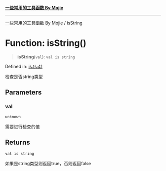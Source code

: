 [**一些常用的工具函数 By Mojie**](../README.md)

***

[一些常用的工具函数 By Mojie](../globals.md) / isString

# Function: isString()

> **isString**(`val`): `val is string`

Defined in: [is.ts:41](https://github.com/mojiefong/utils/blob/835f9f080ca618c45c936acaa9a99d1df0257c97/src/is.ts#L41)

检查是否string类型

## Parameters

### val

`unknown`

需要进行检查的值

## Returns

`val is string`

如果是string类型则返回true，否则返回false
